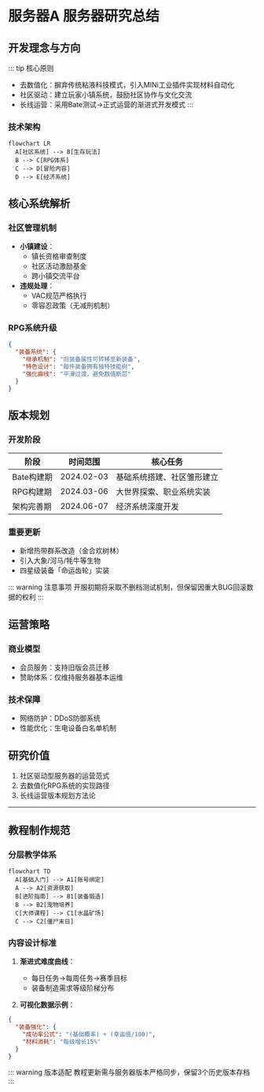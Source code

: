 # 服务器A 服务器研究总结

## 开发理念与方向

::: tip 核心原则
- 去数值化：摒弃传统粘液科技模式，引入MINi工业插件实现材料自动化
- 社区驱动：建立玩家小镇系统，鼓励社区协作与文化交流
- 长线运营：采用Bate测试→正式运营的渐进式开发模式
:::

### 技术架构
```mermaid
flowchart LR
  A[社区系统] --> B[生存玩法]
  B --> C[RPG体系]
  C --> D[冒险内容]
  D --> E[经济系统]
```

## 核心系统解析

### 社区管理机制
- **小镇建设**：
  - 镇长资格审查制度
  - 社区活动激励基金
  - 跨小镇交流平台
- **违规处理**：
  - VAC规范严格执行
  - 零容忍政策（无减刑机制）

### RPG系统升级
```json
{
  "装备系统": {
    "继承机制": "旧装备属性可转移至新装备",
    "特色设计": "每件装备拥有独特技能树",
    "强化曲线": "平滑过渡，避免数值断层"
  }
}
```

## 版本规划

### 开发阶段
| 阶段 | 时间范围 | 核心任务 |
|------|----------|----------|
| Bate构建期 | 2024.02-03 | 基础系统搭建、社区雏形建立 |
| RPG构建期 | 2024.03-06 | 大世界探索、职业系统实装 |
| 架构完善期 | 2024.06-07 | 经济系统深度开发 |

### 重要更新
- 新增热带群系改造（金合欢树林）
- 引入大象/河马/牦牛等生物
- 四星级装备「命运齿轮」实装

::: warning 注意事项
开服初期将采取不删档测试机制，但保留因重大BUG回滚数据的权利
:::

## 运营策略

### 商业模型
- 会员服务：支持旧版会员迁移
- 赞助体系：仅维持服务器基本运维

### 技术保障
- 网络防护：DDoS防御系统
- 性能优化：生电设备白名单机制

## 研究价值
1. 社区驱动型服务器的运营范式
2. 去数值化RPG系统的实现路径
3. 长线运营版本规划方法论

---

## 教程制作规范

### 分层教学体系
```mermaid
flowchart TD
  A[基础入门] --> A1[账号绑定]
  A --> A2[资源获取]
  B[进阶指南] --> B1[装备锻造]
  B --> B2[宠物培养]
  C[大师课程] --> C1[水晶矿场]
  C --> C2[僵尸末日]
```

### 内容设计标准
1. **渐进式难度曲线**：
   - 每日任务→每周任务→赛季目标
   - 装备制造需求等级阶梯分布

2. **可视化数据示例**：
```json
{
  "装备强化": {
    "成功率公式": "(基础概率) + (幸运值/100)",
    "材料消耗": "每级增长15%"
  }
}
```

::: warning 版本适配
教程更新需与服务器版本严格同步，保留3个历史版本存档
:::
